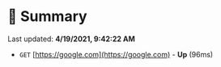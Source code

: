 # 📖 Summary
Last updated: **4/19/2021, 9:42:22 AM**

- `GET` [https://google.com](https://google.com) - **Up** (96ms)
